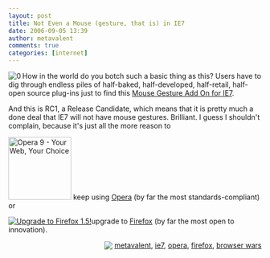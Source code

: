 ```yaml
---
layout: post
title: Not Even a Mouse (gesture, that is) in IE7
date: 2006-09-05 13:39
author: metavalent
comments: true
categories: [internet]
---
```

<p><!--Lead Photo --><a href="https://www.ieaddons.com/AddOn.aspx?cid=2&amp;scid=67&amp;aid=e45d943c-4b7d-49a6-8d55-d7f5fdc494ab"><img src="https://metavalent.info/images/ie7.logo.jpg" border="0" alt="0" align="left" /></a><!-- Commentary -->How in the world do you botch such a basic thing as this?  Users have to dig through endless piles of half-baked, half-developed, half-retail, half-open source plug-ins just to find this <a href="https://www.ieaddons.com/AddOn.aspx?cid=2&amp;scid=67&amp;aid=e45d943c-4b7d-49a6-8d55-d7f5fdc494ab">Mouse Gesture Add On for IE7</a>.</p>
<p>And this is RC1, a Release Candidate, which means that it is pretty much a done deal that IE7 will not have mouse gestures.  Brilliant. I guess I shouldn't complain, because it's just all the more reason to</p>
<p><a href="https://my.opera.com/metavalent/affiliate/"><img src="https://promote.opera.com/opera9/opera125x125a.jpg" loading="lazy" width="125" height="125" alt="Opera 9 - Your Web, Your Choice" /></a> keep using <a href="https://www.opera.com/">Opera</a> (by far the most standards-compliant) or</p>
<p><a href="https://www.spreadfirefox.com/?q=affiliates&amp;id=185610&amp;t=194"><img border="0" alt="Upgrade to Firefox 1.5!"/></a>upgrade to <a href="https://getfirefox.com/">Firefox</a> (by far the most open to innovation).</p>
<p><!-- Tags -->
<div align="right">
<p><img src="https://metavalent.info/images/technorati.bug.10x10.jpg" align="absbottom" border="0"/> <a href="https://technorati.com/tag/metavalent/" rel="tag">metavalent</a>, <a href="https://technorati.com/tag/ie7" rel="tag">ie7</a>, <a href="https://technorati.com/tag/opera" rel="tag">opera</a>, <a href="https://technorati.com/tag/firefox" rel="tag">firefox</a>, <a href="https://technorati.com/tag/browser+wars" rel="tag">browser wars</a>
</p></div>
</p><p><!-- //End Tags -->
</p>

